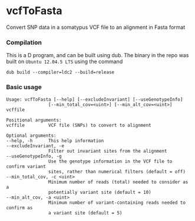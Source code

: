 # vcfToFasta
Convert SNP data in a somatypus VCF file to an alignment in Fasta format

### Compilation
This is a D program, and can be built using dub. The binary in the repo was built on ```Ubuntu 12.04.5 LTS``` using the command
    
    dub build --compiler=ldc2 --build=release

### Basic usage
    Usage: vcfToFasta [--help] [--excludeInvariant] [--useGenotypeInfo]
                    [--min_total_cov=<uint>] [--min_alt_cov=<uint>] vcffile

    Positional arguments:
    vcffile         VCF file (SNPs) to convert to alignment

    Optional arguments:
    --help, -h      This help information
    --excludeInvariant, -e
                    Filter out invariant sites from the alignment
    --useGenotypeInfo, -g
                    Use the genotype information in the VCF file to confirm variant
                    sites, rather than numerical filters (default = off)
    --min_total_cov, -c <uint>
                    Minimum number of reads (total) needed to consider as a
                    potentially variant site (default = 10)
    --min_alt_cov, -a <uint>
                    Minimum number of variant-containing reads needed to confirm as
                    a variant site (default = 5)
